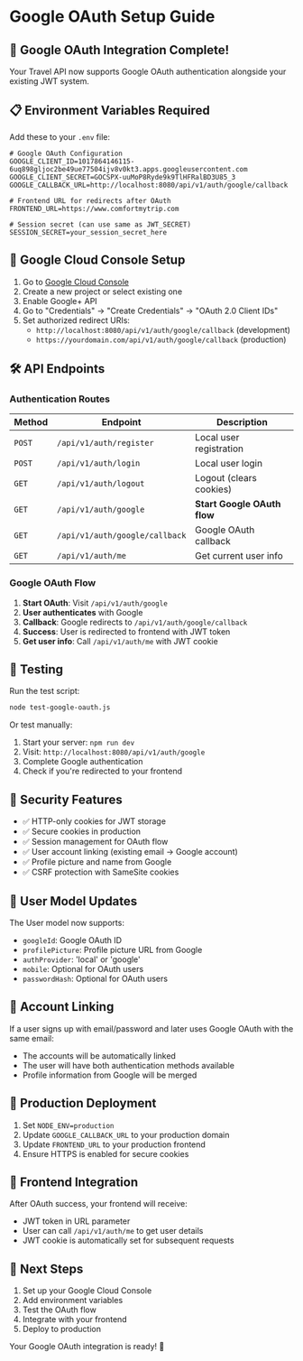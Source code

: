 # Google OAuth Setup Guide

## 🚀 Google OAuth Integration Complete!

Your Travel API now supports Google OAuth authentication alongside your existing JWT system.

## 📋 Environment Variables Required

Add these to your `.env` file:

```env
# Google OAuth Configuration
GOOGLE_CLIENT_ID=1017864146115-6uq898gljoc2be49ue77504ijv8v0kt3.apps.googleusercontent.com
GOOGLE_CLIENT_SECRET=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
GOOGLE_CALLBACK_URL=http://localhost:8080/api/v1/auth/google/callback

# Frontend URL for redirects after OAuth
FRONTEND_URL=https://www.comfortmytrip.com

# Session secret (can use same as JWT_SECRET)
SESSION_SECRET=your_session_secret_here
```

## 🔧 Google Cloud Console Setup

1. Go to [Google Cloud Console](https://console.cloud.google.com/)
2. Create a new project or select existing one
3. Enable Google+ API
4. Go to "Credentials" → "Create Credentials" → "OAuth 2.0 Client IDs"
5. Set authorized redirect URIs:
   - `http://localhost:8080/api/v1/auth/google/callback` (development)
   - `https://yourdomain.com/api/v1/auth/google/callback` (production)

## 🛠️ API Endpoints

### Authentication Routes

| Method | Endpoint | Description |
|--------|----------|-------------|
| `POST` | `/api/v1/auth/register` | Local user registration |
| `POST` | `/api/v1/auth/login` | Local user login |
| `GET` | `/api/v1/auth/logout` | Logout (clears cookies) |
| `GET` | `/api/v1/auth/google` | **Start Google OAuth flow** |
| `GET` | `/api/v1/auth/google/callback` | Google OAuth callback |
| `GET` | `/api/v1/auth/me` | Get current user info |

### Google OAuth Flow

1. **Start OAuth**: Visit `/api/v1/auth/google`
2. **User authenticates** with Google
3. **Callback**: Google redirects to `/api/v1/auth/google/callback`
4. **Success**: User is redirected to frontend with JWT token
5. **Get user info**: Call `/api/v1/auth/me` with JWT cookie

## 🧪 Testing

Run the test script:
```bash
node test-google-oauth.js
```

Or test manually:
1. Start your server: `npm run dev`
2. Visit: `http://localhost:8080/api/v1/auth/google`
3. Complete Google authentication
4. Check if you're redirected to your frontend

## 🔐 Security Features

- ✅ HTTP-only cookies for JWT storage
- ✅ Secure cookies in production
- ✅ Session management for OAuth flow
- ✅ User account linking (existing email → Google account)
- ✅ Profile picture and name from Google
- ✅ CSRF protection with SameSite cookies

## 👤 User Model Updates

The User model now supports:
- `googleId`: Google OAuth ID
- `profilePicture`: Profile picture URL from Google
- `authProvider`: 'local' or 'google'
- `mobile`: Optional for OAuth users
- `passwordHash`: Optional for OAuth users

## 🔄 Account Linking

If a user signs up with email/password and later uses Google OAuth with the same email:
- The accounts will be automatically linked
- The user will have both authentication methods available
- Profile information from Google will be merged

## 🚀 Production Deployment

1. Set `NODE_ENV=production`
2. Update `GOOGLE_CALLBACK_URL` to your production domain
3. Update `FRONTEND_URL` to your production frontend
4. Ensure HTTPS is enabled for secure cookies

## 📱 Frontend Integration

After OAuth success, your frontend will receive:
- JWT token in URL parameter
- User can call `/api/v1/auth/me` to get user details
- JWT cookie is automatically set for subsequent requests

## 🎯 Next Steps

1. Set up your Google Cloud Console
2. Add environment variables
3. Test the OAuth flow
4. Integrate with your frontend
5. Deploy to production

Your Google OAuth integration is ready! 🎉
